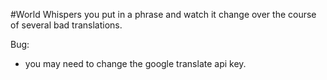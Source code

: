 #World Whispers
you put in a phrase and watch it change over the course of several bad translations.

Bug:
+ you may need to change the google translate api key.
